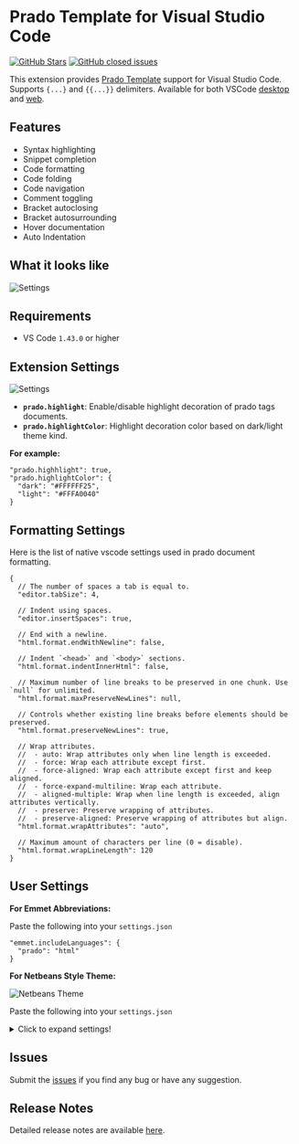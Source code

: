 # Prado Template for Visual Studio Code

[![GitHub Stars](https://img.shields.io/github/stars/aswinkumar863/prado-vscode-support?logo=github)](https://github.com/mobouzahir/prado-vscode-support)
[![GitHub closed issues](https://img.shields.io/github/issues-closed/aswinkumar863/prado-vscode-support)](https://github.com/mobouzahir/prado-vscode-support/issues)

This extension provides [Prado Template](https://www.pradoframework.net/) support for Visual Studio Code. 
Supports `{...}` and `{{...}}` delimiters. Available for both VSCode [desktop](https://code.visualstudio.com/Download) and [web](https://vscode.dev/).

## Features

* Syntax highlighting
* Snippet completion
* Code formatting
* Code folding
* Code navigation
* Comment toggling
* Bracket autoclosing
* Bracket autosurrounding
* Hover documentation
* Auto Indentation

## What it looks like

![Settings](images/preview.gif)

## Requirements

* VS Code `1.43.0` or higher

## Extension Settings


![Settings](images/settings-preview.png)

* **`prado.highlight`**: Enable/disable highlight decoration of prado tags documents.
* **`prado.highlightColor`**: Highlight decoration color based on dark/light theme kind.

**For example:**

```jsonc
"prado.highhlight": true,
"prado.highlightColor": {
  "dark": "#FFFFFF25",
  "light": "#FFFA0040"
}
```

## Formatting Settings

Here is the list of native vscode settings used in prado document formatting.

```jsonc
{
  // The number of spaces a tab is equal to.
  "editor.tabSize": 4,

  // Indent using spaces.
  "editor.insertSpaces": true,

  // End with a newline.
  "html.format.endWithNewline": false,

  // Indent `<head>` and `<body>` sections.
  "html.format.indentInnerHtml": false,

  // Maximum number of line breaks to be preserved in one chunk. Use `null` for unlimited.
  "html.format.maxPreserveNewLines": null,

  // Controls whether existing line breaks before elements should be preserved.
  "html.format.preserveNewLines": true,

  // Wrap attributes.
  //  - auto: Wrap attributes only when line length is exceeded.
  //  - force: Wrap each attribute except first.
  //  - force-aligned: Wrap each attribute except first and keep aligned.
  //  - force-expand-multiline: Wrap each attribute.
  //  - aligned-multiple: Wrap when line length is exceeded, align attributes vertically.
  //  - preserve: Preserve wrapping of attributes.
  //  - preserve-aligned: Preserve wrapping of attributes but align.
  "html.format.wrapAttributes": "auto",

  // Maximum amount of characters per line (0 = disable).
  "html.format.wrapLineLength": 120
}
```

## User Settings

**For Emmet Abbreviations:**

Paste the following into your `settings.json`

```jsonc
"emmet.includeLanguages": {
  "prado": "html"
}
```

**For Netbeans Style Theme:**

![Netbeans Theme](images/netbeans-theme-preview.png)

Paste the following into your `settings.json`

<details>
  <summary>Click to expand settings!</summary>
  
  ```jsonc
  "editor.tokenColorCustomizations": {
    "textMateRules": [
      {
        "scope": [
          "punctuation.section.embedded.begin.prado",
          "punctuation.section.embedded.end.prado"
        ],
        "settings": {
          "foreground": "#FFA500",
          "fontStyle": "bold"
        }
      },
      {
        "scope": [
          "keyword.control.prado",
          "support.function.built-in.prado"
        ],
        "settings": {
          "foreground": "#16A016",
          "fontStyle": "bold"
        }
      },
      {
        "scope": ["variable.parameter.prado"],
        "settings": {
          "foreground": "#AE23A3",
          "fontStyle": "bold"
        }
      },
      {
        "scope": ["source.prado"],
        "settings": {
          "foreground": "#D17C32"
        }
      }
    ]
  }
  ```
</details>

## Issues

Submit the [issues](https://github.com/aswinkumar863/prado-vscode-support/issues) if you find any bug or have any suggestion.

## Release Notes

Detailed release notes are available [here](CHANGELOG.md).